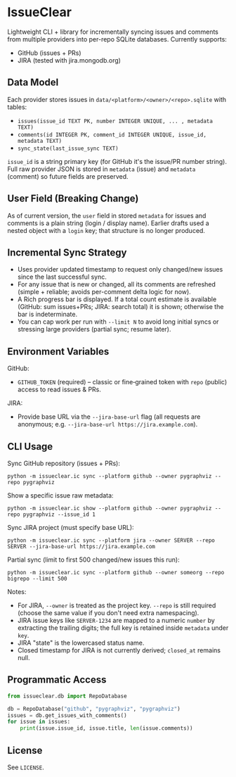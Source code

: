 IssueClear
==========

Lightweight CLI + library for incrementally syncing issues and comments from multiple providers into per-repo SQLite databases. Currently supports:

* GitHub (issues + PRs)
* JIRA (tested with jira.mongodb.org)

Data Model
----------
Each provider stores issues in `data/<platform>/<owner>/<repo>.sqlite` with tables:

* `issues(issue_id TEXT PK, number INTEGER UNIQUE, ... , metadata TEXT)`
* `comments(id INTEGER PK, comment_id INTEGER UNIQUE, issue_id, metadata TEXT)`
* `sync_state(last_issue_sync TEXT)`

`issue_id` is a string primary key (for GitHub it's the issue/PR number string). Full raw provider JSON is stored in `metadata` (issue) and `metadata` (comment) so future fields are preserved.

User Field (Breaking Change)
----------------------------
As of current version, the `user` field in stored `metadata` for issues and comments is a plain string (login / display name). Earlier drafts used a nested object with a `login` key; that structure is no longer produced.

Incremental Sync Strategy
-------------------------
* Uses provider updated timestamp to request only changed/new issues since the last successful sync.
* For any issue that is new or changed, all its comments are refreshed (simple + reliable; avoids per-comment delta logic for now).
* A Rich progress bar is displayed. If a total count estimate is available (GitHub: sum issues+PRs; JIRA: search total) it is shown; otherwise the bar is indeterminate.
* You can cap work per run with `--limit N` to avoid long initial syncs or stressing large providers (partial sync; resume later).

Environment Variables
---------------------
GitHub:
* `GITHUB_TOKEN` (required) – classic or fine‑grained token with `repo` (public) access to read issues & PRs.

JIRA:
* Provide base URL via the `--jira-base-url` flag (all requests are anonymous; e.g. `--jira-base-url https://jira.example.com`).

CLI Usage
---------
Sync GitHub repository (issues + PRs):

```
python -m issueclear.ic sync --platform github --owner pygraphviz --repo pygraphviz
```

Show a specific issue raw metadata:

```
python -m issueclear.ic show --platform github --owner pygraphviz --repo pygraphviz --issue_id 1
```

Sync JIRA project (must specify base URL):

```
python -m issueclear.ic sync --platform jira --owner SERVER --repo SERVER --jira-base-url https://jira.example.com
```

Partial sync (limit to first 500 changed/new issues this run):

```
python -m issueclear.ic sync --platform github --owner someorg --repo bigrepo --limit 500
```

Notes:
* For JIRA, `--owner` is treated as the project key. `--repo` is still required (choose the same value if you don't need extra namespacing).
* JIRA issue keys like `SERVER-1234` are mapped to a numeric `number` by extracting the trailing digits; the full key is retained inside `metadata` under `key`.
* JIRA "state" is the lowercased status name.
* Closed timestamp for JIRA is not currently derived; `closed_at` remains null.

Programmatic Access
-------------------
```python
from issueclear.db import RepoDatabase

db = RepoDatabase("github", "pygraphviz", "pygraphviz")
issues = db.get_issues_with_comments()
for issue in issues:
	print(issue.issue_id, issue.title, len(issue.comments))
```

License
-------
See `LICENSE`.
